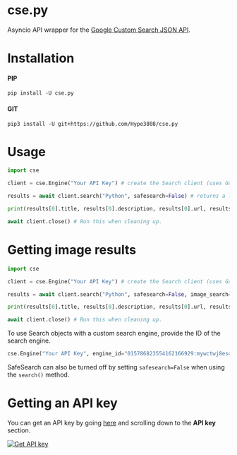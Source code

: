 # cse.py
Asyncio API wrapper for the [Google Custom Search JSON API](https://developers.google.com/custom-search/v1/overview).
# Installation

#### PIP
`pip install -U cse.py`
#### GIT
`pip3 install -U git+https://github.com/Hype3808/cse.py`
# Usage
```python
import cse

client = cse.Engine("Your API Key") # create the Search client (uses Google by default!)

results = await client.search("Python", safesearch=False) # returns a list of cse.Result objects

print(results[0].title, results[0].description, results[0].url, results[0].image_url) # Title, snippet, URL, and Image URL

await client.close() # Run this when cleaning up.
```
# Getting image results
```python
import cse

client = cse.Engine("Your API Key") # create the Search client (uses Google by default!)

results = await client.search("Python", safesearch=False, image_search=True) # returns a list of cse.Result objects

print(results[0].title, results[0].description, results[0].url, results[0].image_url) # Title, snippet, URL, and Image URL

await client.close() # Run this when cleaning up.
```
To use Search objects with a custom search engine, provide the ID of the search engine.
```python
cse.Engine("Your API Key", engine_id="015786823554162166929:mywctwj8es4")
```
SafeSearch can also be turned off by setting `safesearch=False` when using the `search()` method.
# Getting an API key
You can get an API key by going [here](https://developers.google.com/custom-search/v1/overview#api_key) and scrolling down to the **API key** section.

<a href=https://developers.google.com/custom-search/v1/overview#api_key target=_blank>![Get API key](https://i.imgur.com/pHXFiI8.png)</a>
